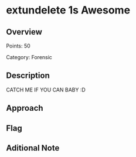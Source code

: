 # extundelete 1s Awesome
## Overview 
Points: 50

Category: Forensic
## Description
CATCH ME IF YOU CAN BABY :D
## Approach
    
## Flag

## Aditional Note

